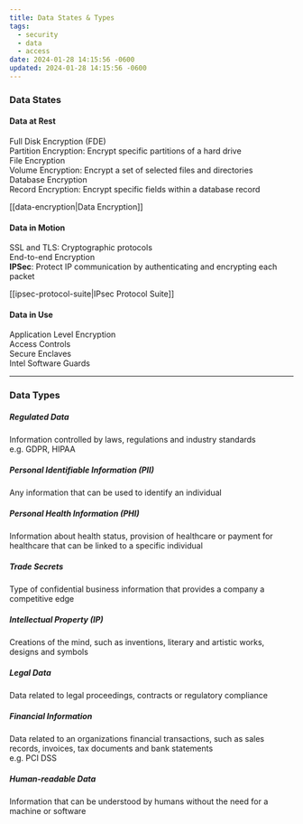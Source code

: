 ```yaml
---
title: Data States & Types
tags:
  - security
  - data
  - access
date: 2024-01-28 14:15:56 -0600
updated: 2024-01-28 14:15:56 -0600
---
```


### Data States

#### Data at Rest
Full Disk Encryption (FDE)  
Partition Encryption: Encrypt specific partitions of a hard drive    
File Encryption  
Volume Encryption: Encrypt a set of selected files and directories  
Database Encryption  
Record Encryption: Encrypt specific fields within a database record

[[data-encryption|Data Encryption]]

#### Data in Motion
SSL and TLS: Cryptographic protocols  
End-to-end Encryption  
**IPSec**: Protect IP communication by authenticating and encrypting each packet

[[ipsec-protocol-suite|IPsec Protocol Suite]]

#### Data in Use
Application Level Encryption  
Access Controls  
Secure Enclaves  
Intel Software Guards

---

### Data Types

##### Regulated Data
Information controlled by laws, regulations and industry standards  
e.g. GDPR, HIPAA

##### Personal Identifiable Information (PII)
Any information that can be used to identify an individual

##### Personal Health Information (PHI)
Information about health status, provision of healthcare or payment for healthcare that can be linked to a specific individual

##### Trade Secrets
Type of confidential business information that provides a company a competitive edge

##### Intellectual Property (IP)
Creations of the mind, such as inventions, literary and artistic works, designs and symbols

##### Legal Data
Data related to legal proceedings, contracts or regulatory compliance

##### Financial Information
Data related to an organizations financial transactions, such as sales records, invoices, tax documents and bank statements  
e.g. PCI DSS

##### Human-readable Data
Information that can be understood by humans without the need for a machine or software
